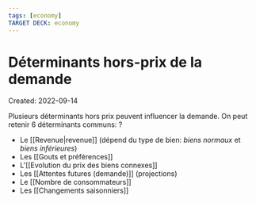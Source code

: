 ```yaml
---
tags: [economy]
TARGET DECK: economy
---
```

# Déterminants hors-prix de la demande
Created: 2022-09-14

Plusieurs déterminants hors prix peuvent influencer la demande. On peut retenir 6 déterminants communs:
?
- Le [[Revenue|revenue]] (dépend du type de bien: *biens normaux* et *biens inférieures*)
- Les [[Gouts et préférences]]
- L'[[Evolution du prix des biens connexes]]
- Les [[Attentes futures (demande)]] (projections)
- Le [[Nombre de consommateurs]]
- Les [[Changements saisonniers]]
<!--SR:!2023-11-28,45,170-->



